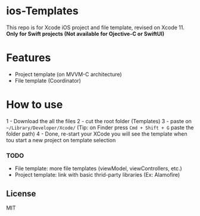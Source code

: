 # ios-Templates
This repo is for Xcode iOS project and file template, revised on Xcode 11.
**Only for Swift projects (Not available for Ojective-C or SwiftUI)**

# Features
- Project template (on MVVM-C architecture)
- File template (Coordinator)

# How to use
1 - Download the all the files
2 - cut the root folder (Templates)
3 - paste on ```~/Library/Developer/Xcode/``` (Tip: on Finder press ```Cmd + Shift + G``` paste the folder path)
4 - Done, re-start your XCode you will see the template when tou start a new project on template selection

### TODO
- File template: more file templates (viewModel, viewControllers, etc.)
- Project template: link with basic thrid-party libraries (Ex: Alamofire)

License
----

MIT
